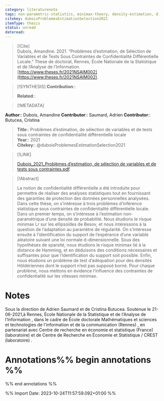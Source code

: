 ```yaml
---
category: literaturenote
tags: non-parametric-statistics, minimax-theory, density-estimation, differential-privacy
citekey: duboisProblemesEstimationSelection2021
itemType: thesis
status: unread  
dateread:  
---
```


> [!Cite]  
> Dubois, Amandine. 2021. “Problèmes d’estimation, de Sélection de Variables et de Tests Sous Contraintes de Confidentialité Différentielle Locale.” These de doctorat, Rennes, École Nationale de la Statistique et de l’Analyse de l’Information. [https://www.theses.fr/2021NSAIM002](https://www.theses.fr/2021NSAIM002).

> [!SYNTHESIS] 
>**Contribution**::
>
>**Related**:: 
>

> [!METADATA]  
>
**Author**:: Dubois, Amandine
**Contributor**:: Saumard, Adrien
**Contributor**:: Butucea, Cristina<br>
> **Title**:: Problèmes d’estimation, de sélection de variables et de tests sous contraintes de confidentialité différentielle locale    
> **Year**:: 2021     
> **Citekey**:: @duboisProblemesEstimationSelection2021    
>    
>    
>     
>    
>    
>     
>    
>    
>

> [!LINK] 
>
> [Dubois_2021_Problèmes d’estimation, de sélection de variables et de tests sous contraintes.pdf](file:///Users/steven/Library/CloudStorage/GoogleDrive-steven.golovkine@ul.ie/My%20Drive/bibliography/Rennes,%20École%20Nationale%20de%20la%20Statistique%20et%20de%20l'Analyse%20de%20l'Information/2021/Dubois_2021_Problèmes%20d’estimation,%20de%20sélection%20de%20variables%20et%20de%20tests%20sous%20contraintes.pdf).

>[!Abstract]
>
>La notion de confidentialité différentielle a été introduite pour permettre de réaliser des analyses statistiques tout en fournissant des garanties de protection des données personnelles analysées. Dans cette thèse, on s’intéresse à trois problèmes d’inférence statistique sous contraintes de confidentialité différentielle locale. Dans un premier temps, on s’intéresse à l’estimation non-paramétrique d’une densité de probabilité. Nous étudions le risque minimax Lr sur les ellipsoïdes de Besov, et nous intéressons à la question de l’adaptation au paramètre de régularité. On s’intéresse ensuite à l’identification du support de l’espérance d’une variable aléatoire suivant une loi normale d-dimensionnelle. Sous des hypothèses de sparsité, nous étudions le risque minimax lié à la distance de Hamming, et en déduisons des conditions nécessaires et suffisantes pour que l’identification du support soit possible. Enfin, nous étudions un problème de test d’adéquation pour des densités Höldériennes dont le support n’est pas supposé borné. Pour chaque problème, nous mettons en évidence l’influence des contraintes de confidentialité sur les vitesses minimax.
>>


# Notes
Sous la direction de Adrien Saumard et de Cristina Butucea. Soutenue le 21-06-2021,à Rennes, École Nationale de la Statistique et de l'Analyse de l'Information , dans le cadre de École doctorale Mathématiques et sciences et technologies de l'information et de la communication (Rennes) , en partenariat avec Centre de recherche en économie et statistique (France) (laboratoire) et de Centre de Recherche en Économie et Statistique / CREST (laboratoire) .<br>
# Annotations%% begin annotations %%  
 
  
%% end annotations %%

%% Import Date: 2023-10-24T11:57:59.092+01:00 %%
